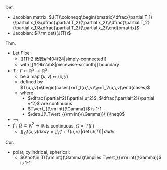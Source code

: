 
Def.
- Jacobian matrix: $J(T)\coloneqq\begin{bmatrix}\dfrac{\partial T_1}{\partial  x_1}&\dfrac{\partial T_2}{\partial  x_2}\\\dfrac{\partial T_2}{\partial  x_1}&\dfrac{\partial T_2}{\partial  x_2}\end{bmatrix}$
- Jacobian: ${\rm det}(J(T))$

Thm.
- Let $\Gamma$ be
	- [[111-2 微數#^404f24|simply-connected]]
	- with [[#^9b2ab8|piecewise-smooth]] boundary
- $T:\Gamma\subset\mathbb{R}^2\to\mathbb{R}^2$
	- be a map $(u,\,v)\mapsto(x,\,y)$
	- defined by $T(u,\,v)=\begin{cases}x=T_1(u,\,v)\\y=T_2(u,\,v)\end{cases}$
	- where
		- $\dfrac{\partial^2}{\partial u^2}$, $\dfrac{\partial^2}{\partial v^2}$ are continuous
		- $T\vert_{{\rm int}(\Gamma)}$ is 1-1
		- $\det(J(\,T\vert_{{\rm int}(\Gamma)}\,))\neq0$
- $\implies$
- $f:\Omega\subset\mathbb{R}^2\to\mathbb{R}$ is continuous, $\Omega=T(\Gamma)$
	- $\displaystyle\iint_{\Omega}f(x,\,y)dxdy=\iint_{\Gamma}f\circ T(u,\,v)\,|\det(J(T))|\,dudv$

Cor.
- polar, cylindrical, spherical:
	- $0\not\in T({\rm int}(\Gamma))\implies T\vert_{{\rm int}(\Gamma)}$ is 1-1